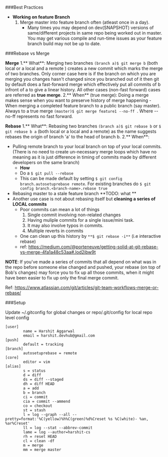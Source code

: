 ###Best Practices
- **Working on feature Branch**
  1. Merge master into feature branch often (atleast once in a day). 
     - Many times you may depend on dev(SNAPSHOT) versions of same/different projects in same repo being worked out in master. You may get various compile and run-time issues as your feature branch build may not be up to date.
  
###Rebase vs Merge

**Merge**
1.** What**: Merging two branches `(branch a)$ git merge b`  (both local or a local and a remote ) creates a new commit which marks the merge of two branches. Only corner case here is if the branch on which you are merging you changes hasn't changed since you branched out of it then git by default does a fast-forward merge which effectively put all commits of b infront of a to give a linear history. All other cases (non-fast forward) cases are referred as **true merge**.
2.** When** (true merge): Doing a merge makes sense when you want to preserve history of merge happening
    - When merging a completed feature branch to a public branch (say master). Always to a true merge `(master)$ git merge feature1 --no-ff `. Where --no-ff represents no fast forward.

**Rebase**
1.** What**: Rebasing two branches `(branch a)$ git rebase b` or `$ git rebase b a`  (both local or a local and a remote) as the name suggests rebases the origin of branch 'a' to the head of branch b.
2.** When**:
   - Pulling remote branch to your local branch on top of your local commits.(There is no need to create un-necessary merge loops which have no meaning as it is just difference in timing of commits made by different developers on the same branch)
       - **How**
       - Do a `$ git pull --rebase` 
       - This can be made default by setting `$ git config branch.autosetuprebase remote`. For existing branches do `$ git config branch.<branch-name>.rebase true` 
   - Rebasing master to a stale feature branch **TODO: what **
   - Another use case is not about rebasing itself but **cleaning a series of LOCAL commits**
      -  Poor commits can mean a lot of things
         1. Single commit involving non-related changes 
         2. Having muliple commits for a single issue/mini task.
         3. It may also involve typos in commits. 
         4. Multiple reverts in commits
      - One can clean up this history by `**$ git rebase -i**` (i.e interactive rebase)
      - ref: https://medium.com/@porteneuve/getting-solid-at-git-rebase-vs-merge-4fa1a48c53aa#.lod2ibw9t
  

**NOTE**:  If you've made a series of commits that all depend on what was in the repo before someone else changed and pushed, your rebase (on top of Bob's changes) may force you to fix up all those commits, when it might have been easier to fix up only the final merge commit.

Ref: https://www.atlassian.com/git/articles/git-team-workflows-merge-or-rebase/


###Setup

Update ~/.gitconfig for global changes or repo/.git/config for local repo level config

```
[user]
        name = Harshit Aggarwal
        email = harshit.devhub@gmail.com
[push]
        default = tracking
[branch]
        autosetuprebase = remote
[core]
        editor = vim
[alias]
        s = status
        d = diff
        ds = diff --staged
        dh = diff HEAD
        a = add
        b = branch
        ci = commit
        cia = commit --ammend
        co = checkout
        st = stash
        l = log --graph --all --pretty=format:'%C(yellow)%h%C(green)%d%Creset %s %C(white)- %an, %ar%Creset'
        ll = log --stat --abbrev-commit
        lame = log --author=harshit-cs
        rh = reset HEAD
        cl = clean -df
        m = merge
        mm = merge master
```

 
